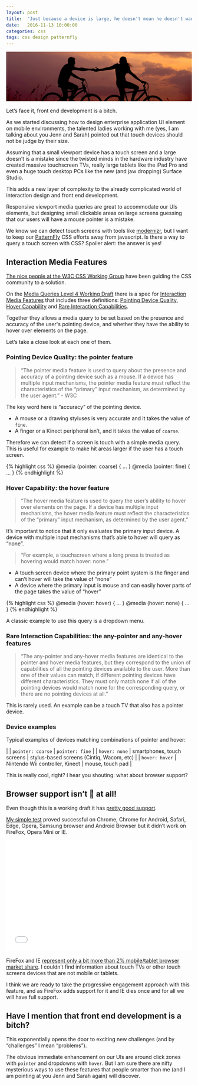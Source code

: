 ```yaml
---
layout: post
title:  "Just because a device is large, he doesn't mean he doesn't want to be touched"
date:   2016-11-13 10:00:00
categories: css
tags: css design patternfly
---
```


![Touch screens media query](/img/touch/touch.jpg)

Let’s face it, front end development is a bitch.

As we started discussing how to design enterprise application UI element on mobile environments, the talented ladies working with me (yes, I am talking about you Jenn and Sarah) pointed out that touch devices should not be judge by their size.

Assuming that a small viewport device has a touch screen and a large doesn’t is a mistake since the twisted minds in the hardware industry have created massive touchscreen TVs, really large tablets like the iPad Pro and even a huge touch desktop PCs like the new (and jaw dropping) Surface Studio.

This adds a new layer of complexity to the already complicated world of interaction design and front end development.

Responsive viewport media queries are great to accommodate our UIs elements, but designing small clickable areas on large screens guessing that our users will have a mouse pointer is a mistake.

We know we can detect touch screens with tools like [modernizr](https://modernizr.com/), but I want to keep our [PatternFly](http://www.patternfly.org/) CSS efforts away from javascript. Is there a way to query a touch screen with CSS? Spoiler alert: the answer is yes!

## Interaction Media Features

[The nice people at the W3C CSS Working Group](https://www.w3.org/Style/CSS/members.en.php3) have been guiding the CSS community to a solution.

On the [Media Queries Level 4 Working Draft](https://drafts.csswg.org/mediaqueries/) there is a spec for [Interaction Media Features](https://drafts.csswg.org/mediaqueries/#mf-interaction) that includes three definitions: [Pointing Device Quality](https://drafts.csswg.org/mediaqueries/#pointer), [Hover Capability](https://drafts.csswg.org/mediaqueries/#hover) and [Rare Interaction Capabilities](https://drafts.csswg.org/mediaqueries/#any-input).

Together they allows a media query to be set based on the presence and accuracy of the user's pointing device, and whether they have the ability to hover over elements on the page.

Let’s take a close look at each one of them.

### Pointing Device Quality: the pointer feature

> “The pointer media feature is used to query about the presence and accuracy of a pointing device such as a mouse. If a device has multiple input mechanisms, the pointer media feature must reflect the characteristics of the “primary” input mechanism, as determined by the user agent.” - W3C

The key word here is “accuracy” of the pointing device.

* A mouse or a drawing styluses is very accurate and it takes the value of `fine`.
* A finger or a Kinect peripheral isn’t, and it takes the value of `coarse`.


Therefore we can detect if a screen is touch with a simple media query. This is useful for example to make hit areas larger if the user has a touch screen.

{% highlight css %}
@media (pointer: coarse) { ... }
@media (pointer: fine) { ... }
{% endhighlight %}


### Hover Capability: the hover feature

> “The hover media feature is used to query the user’s ability to hover over elements on the page. If a device has multiple input mechanisms, the hover media feature must reflect the characteristics of the “primary” input mechanism, as determined by the user agent.”

It’s important to notice that it only evaluates the primary input device. A device with multiple input mechanisms that’s able to hover will query as “none”.

> “For example, a touchscreen where a long press is treated as hovering would match hover: none.”

* A touch screen device where the primary point system is the finger and can’t hover will take the value of “none”
* A device where the primary input is mouse and can easily hover parts of the page takes the value of “hover”

{% highlight css %}
@media (hover: hover) { ... }
@media (hover: none) { ... }
{% endhighlight %}

A classic example to use this query is a dropdown menu.

### Rare Interaction Capabilities: the any-pointer and any-hover features

> “The any-pointer and any-hover media features are identical to the pointer and hover media features, but they correspond to the union of capabilities of all the pointing devices available to the user. More than one of their values can match, if different pointing devices have different characteristics. They must only match none if all of the pointing devices would match none for the corresponding query, or there are no pointing devices at all.”

This is rarely used. An example can be a touch TV that also has a pointer device.

### Device examples

Typical examples of devices matching combinations of pointer and hover:

|   | `pointer: coarse` | `pointer: fine` |
| `hover: none` | smartphones, touch screens | stylus-based screens (Cintiq, Wacom, etc) |
| `hover: hover` | Nintendo Wii controller, Kinect | mouse, touch pad |

This is really cool, right? I hear you shouting: what about browser support?

## Browser support isn’t :poop: at all!

Even though this is a working draft it has [pretty good support](http://caniuse.com/#feat=css-media-interaction).

[My simple test](http://codepen.io/andresgalante/pen/bBEJKg?editors=0100) proved successful on Chrome, Chrome for Android, Safari, Edge, Opera, Samsung browser and Android Browser but it didn’t work on FireFox, Opera Mini or IE.

<iframe height='300' scrolling='no' title='Touch screen test' src='//codepen.io/andresgalante/embed/bBEJKg/?height=300&theme-id=20015&default-tab=css,result&embed-version=2' frameborder='no' allowtransparency='true' allowfullscreen='true' style='width: 100%;'>
</iframe>

FireFox and IE [represent only a bit more than 2% mobile/tablet browser market share](https://www.netmarketshare.com/browser-market-share.aspx?qprid=0&qpcustomd=1). I couldn’t find information about touch TVs or other touch screens devices that are not mobile or tablets.

I think we are ready to take the progressive engagement approach with this feature, and as FireFox adds support for it and IE dies once and for all we will have full support.

## Have I mention that front end development is a bitch?

This exponentially opens the door to exciting new challenges (and by “challenges” I mean “problems”).

The obvious immediate enhancement on our UIs are around click zones with `pointer` and dropdowns with `hover`. But I am sure there are nifty mysterious ways to use these features that people smarter than me (and I am pointing at you Jenn and Sarah again) will discover.
